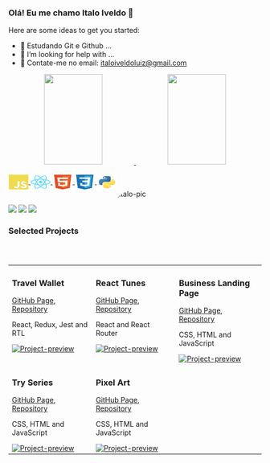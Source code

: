 ### Olá! Eu me chamo Italo Iveldo 👋

Here are some ideas to get you started:

- 🌱 Estudando Git e Github ...
- 🤔 I’m looking for help with ...
- 💬 Contate-me no email: italoiveldoluiz@gmail.com

<div align="center" >
  <a href="https://github.com/italoO13">
  <img style="display: inline_block" width="48%" height="180em" src="https://github-readme-stats.vercel.app/api?username=italoO13&show_icons=true&theme=dark&include_all_commits=true&count_private=true"/>
  <img style="display: inline_block" width="48%" height="180em" src="https://github-readme-stats.vercel.app/api/top-langs/?username=italoO13&layout=compact&langs_count=7&theme=dark"/>
</div>
  
  <div style="display: inline_block"><br>
  <img align="center" alt="Rafa-Js" height="30" width="40" src="https://raw.githubusercontent.com/devicons/devicon/master/icons/javascript/javascript-plain.svg">
  <img align="center" alt="Rafa-React" height="30" width="40" src="https://raw.githubusercontent.com/devicons/devicon/master/icons/react/react-original.svg">
  <img align="center" alt="Rafa-HTML" height="30" width="40" src="https://raw.githubusercontent.com/devicons/devicon/master/icons/html5/html5-original.svg">
  <img align="center" alt="Rafa-CSS" height="30" width="40" src="https://raw.githubusercontent.com/devicons/devicon/master/icons/css3/css3-original.svg">
  <img align="center" alt="Rafa-Python" height="30" width="40" src="https://raw.githubusercontent.com/devicons/devicon/master/icons/python/python-original.svg">
  <img align="right" alt="italo-pic" height="150" style="border-radius:50px;" src="http://clubedosgeeks.com.br/wp-content/uploads/2016/01/dormrm.gif" width=300&height=676">
</div>

  ##
 
<div> 
  <a href="https://instagram.com/italoiveldo1" target="_blank"><img src="https://img.shields.io/badge/-Instagram-%23E4405F?style=for-the-badge&logo=instagram&logoColor=white" target="_blank"></a>
  <a href = "mailto:italoiveldoluiz@gmail.com"><img src="https://img.shields.io/badge/-Gmail-%23333?style=for-the-badge&logo=gmail&logoColor=white" target="_blank"></a>
  <a href="https://www.linkedin.com/in/italoiveldo" target="_blank"><img src="https://img.shields.io/badge/-LinkedIn-%230077B5?style=for-the-badge&logo=linkedin&logoColor=white" target="_blank"></a> 

</div>

<h3 align="left">Selected Projects</h3>
<table>
  
  <tr>
     <td valign="top">
      <h3 align="left">Travel Wallet</h3>
      <p><a href="https://fkrein1.github.io/travel-wallet/">GitHub Page</a>, <a href="https://github.com/fkrein1/travel-wallet">Repository</a></p>
       <p>React, Redux, Jest and RTL</p>
      <a href="https://fkrein1.github.io/travel-wallet/"><img width=400px src="./images/travel-wallet.png" alt="Project-preview" /></a>
    </td>
     <td valign="top">
      <h3 align="left">React Tunes</h3>
      <p><a href="https://fkrein1.github.io/react-tunes/">GitHub Page</a>, <a href="https://github.com/fkrein1/react-tunes">Repository</a></p>
      <p>React and React Router</p>
      <a href="https://fkrein1.github.io/react-tunes/"><img width=400px src="./images/react-tunes.jpg" alt="Project-preview" /></a>
    </td>
    <td valign="top">
      <h3 align="left">Business Landing Page</h3>
      <p><a href="https://fkrein1.github.io/business-landing-page/">GitHub Page</a>, <a href="https://github.com/fkrein1/business-landing-page">Repository</a></p>
      <p>CSS, HTML and JavaScript</p>
      <a href="https://fkrein1.github.io/business-landing-page/"><img width=400px src="./images/simple-landing-page.png" alt="Project-preview" /></a>
    </td>
  </tr>
  <tr>
     <td valign="top">
      <h3 align="left">Try Series</h3>
      <p><a href="https://fkrein1.github.io/try-series/">GitHub Page</a>, <a href="https://github.com/fkrein1/try-series">Repository</a></p>
      <p>CSS, HTML and JavaScript</p>
      <a href="https://fkrein1.github.io/try-series/"><img width=400px src="./images/try-series.png" alt="Project-preview" /></a>
    </td>    
     <td valign="top">
      <h3 align="left">Pixel Art</h3>
      <p><a href="https://fkrein1.github.io/pixel-art/">GitHub Page</a>, <a href="https://github.com/fkrein1/pixel-art">Repository</a></p>
      <p>CSS, HTML and JavaScript</p>
      <a href="https://fkrein1.github.io/pixel-art/"><img width=400px src="./images/pixel-art.png" alt="Project-preview" /></a>
    </td>
